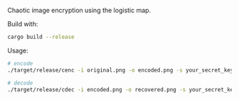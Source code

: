 Chaotic image encryption using the logistic map.

Build with:
```sh
cargo build --release
```

Usage:
```sh
# encode 
./target/release/cenc -i original.png -o encoded.png -s your_secret_key

# decode
./target/release/cdec -i encoded.png -o recovered.png -s your_secret_key
```
